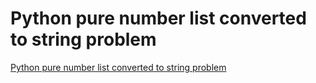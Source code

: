 # Python pure number list converted to string problem
[Python pure number list converted to string problem](https://aiwithcloud.com/2022/09/16/python_pure_number_list_converted_to_string_problem/)